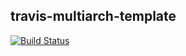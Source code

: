 ## travis-multiarch-template
[![Build Status](https://travis-ci.org/Aculeasis/travis-multiarch-template.svg?branch=master)](https://travis-ci.org/Aculeasis/travis-multiarch-template)
